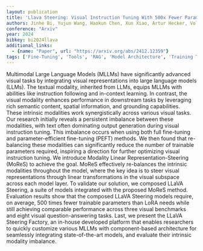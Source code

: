 ```yaml
---
layout: publication
title: 'Llava Steering: Visual Instruction Tuning With 500x Fewer Parameters Through Modality Linear Representation-steering'
authors: Jinhe Bi, Yujun Wang, Haokun Chen, Xun Xiao, Artur Hecker, Volker Tresp, Yunpu Ma
conference: "Arxiv"
year: 2024
bibkey: bi2024llava
additional_links:
  - {name: "Paper", url: "https://arxiv.org/abs/2412.12359"}
tags: ['Fine-Tuning', 'Tools', 'RAG', 'Model Architecture', 'Training Techniques', 'Pretraining Methods', 'Multimodal Models', 'Prompting', 'In-Context Learning']
---
```

Multimodal Large Language Models (MLLMs) have significantly advanced visual
tasks by integrating visual representations into large language models (LLMs).
The textual modality, inherited from LLMs, equips MLLMs with abilities like
instruction following and in-context learning. In contrast, the visual modality
enhances performance in downstream tasks by leveraging rich semantic content,
spatial information, and grounding capabilities. These intrinsic modalities
work synergistically across various visual tasks. Our research initially
reveals a persistent imbalance between these modalities, with text often
dominating output generation during visual instruction tuning. This imbalance
occurs when using both full fine-tuning and parameter-efficient fine-tuning
(PEFT) methods. We then found that re-balancing these modalities can
significantly reduce the number of trainable parameters required, inspiring a
direction for further optimizing visual instruction tuning. We introduce
Modality Linear Representation-Steering (MoReS) to achieve the goal. MoReS
effectively re-balances the intrinsic modalities throughout the model, where
the key idea is to steer visual representations through linear transformations
in the visual subspace across each model layer. To validate our solution, we
composed LLaVA Steering, a suite of models integrated with the proposed MoReS
method. Evaluation results show that the composed LLaVA Steering models
require, on average, 500 times fewer trainable parameters than LoRA needs while
still achieving comparable performance across three visual benchmarks and eight
visual question-answering tasks. Last, we present the LLaVA Steering Factory,
an in-house developed platform that enables researchers to quickly customize
various MLLMs with component-based architecture for seamlessly integrating
state-of-the-art models, and evaluate their intrinsic modality imbalance.
